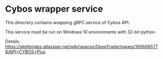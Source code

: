 # Cybos wrapper service

This directory contains wrapping gRPC service of Cybos API. 

This service must be run on Windows 10 environments with 32-bit python.

Details: https://skelterlabs.atlassian.net/wiki/spaces/DeepTrader/pages/1956085778/API+CYBOS+Plus